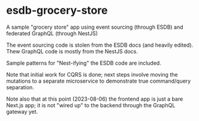 # esdb-grocery-store

A sample "grocery store" app using event sourcing (through ESDB) and federated GraphQL (through NestJS)

The event sourcing code is stolen from the ESDB docs (and heavily edited). Thew GraphQL code is mostly from the NestJS docs.

Sample patterns for "Nest-ifying" the ESDB code are included.

Note that initial work for CQRS is done; next steps involve moving the mutations to a separate microservice to demonstrate true command/query separation.

Note also that at this point (2023-08-06) the frontend app is just a bare Next.js app; it is not "wired up" to the backend through the GraphQL gateway yet.
